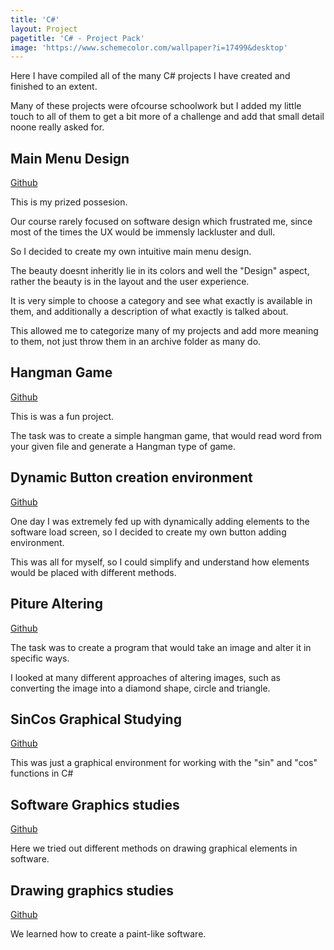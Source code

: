 ```yaml
---
title: 'C#'
layout: Project
pagetitle: 'C# - Project Pack'
image: 'https://www.schemecolor.com/wallpaper?i=17499&desktop'
---
```



Here I have compiled all of the many C# projects I have created and finished to an extent.

Many of these projects were ofcourse schoolwork but I added my little touch to all of 
them to get a bit more of a challenge and add that small detail noone really asked for. 

## Main Menu Design

[Github](https://github.com/EricTalv/Main-Menu-Example-1)

This is my prized possesion.

Our course rarely focused on software design which frustrated me, 
since most of the times the UX would be immensly lackluster and dull.

So I decided to create my own intuitive main menu design.

The beauty doesnt inheritly lie in its colors and well the "Design" aspect,
rather the beauty is in the layout and the user experience.

It is very simple to choose a category and see what exactly 
is available in them, and additionally a description of what exactly is talked about.

This allowed me to categorize many of my projects and add more meaning to them, 
not just throw them in an archive folder as many do.

## Hangman Game

[Github](https://github.com/EricTalv/HangManGame)

This is was a fun project.

The task was to create a simple hangman game, that would read word from
your given file and generate a Hangman type of game.

## Dynamic Button creation environment 

[Github](https://github.com/EricTalv/ButtonCreation)

One day I was extremely fed up with dynamically adding elements
to the software load screen, so I decided to create my own button adding environment.

This was all for myself, so I could simplify and understand
how elements would be placed with different methods. 

## Piture Altering

[Github](https://github.com/EricTalv/PictureAltering)

The task was to create a program that would take an image and 
alter it in specific ways.

I looked at many different approaches of altering images, such as 
converting the image into a diamond shape, circle and triangle.


## SinCos Graphical Studying

[Github](https://github.com/EricTalv/SinCosSearch)

This was just a graphical environment for
working with the "sin" and "cos" functions in C#


## Software Graphics studies

[Github](https://github.com/EricTalv/GraphTesting)

Here we tried out different methods on drawing graphical elements in software.


## Drawing graphics studies

[Github](https://github.com/EricTalv/Drawing)

We learned how to create a paint-like software.
